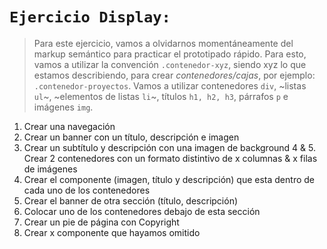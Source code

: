# `Ejercicio Display:`

> Para este ejercicio, vamos a olvidarnos momentáneamente del markup semántico para practicar el prototipado rápido. Para esto, vamos a utilizar la convención `.contenedor-xyz`, siendo xyz lo que estamos describiendo, para crear *contenedores/cajas*, por ejemplo: `.contenedor-proyectos`. Vamos a utilizar contenedores `div`, ~listas `ul`~, ~elementos de listas `li`~, títulos `h1, h2, h3`, párrafos `p` e imágenes `img`.   

1. Crear una navegación 
2. Crear un banner con un título, descripción e imagen
3. Crear un subtítulo y descripción con una imagen de background
4 & 5. Crear 2 contenedores con un formato distintivo de x columnas & x filas de imágenes
6. Crear el componente (imagen, título y descripción) que esta dentro de cada uno de los contenedores 
7. Crear el banner de otra sección (título, descripción)
8. Colocar uno de los contenedores debajo de esta sección
9. Crear un pie de página con Copyright
10. Crear x componente que hayamos omitido